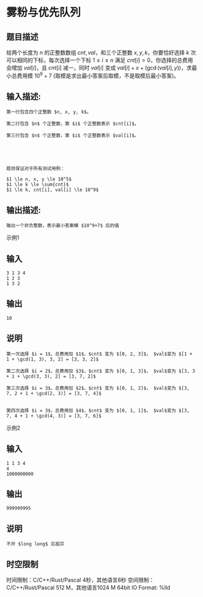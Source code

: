 # 雾粉与优先队列

## 题目描述

给两个长度为 $n$ 的正整数数组 $cnt, val$，和三个正整数 $x, y, k$，你要恰好选择 $k$ 次可以相同的下标，每次选择一个下标 $1 \le i \le n$ 满足 $cnt[i] > 0$，你选择的总费用会增加 $val[i]$，且 $cnt[i]$ 减一，同时 $val[i]$ 变成 $val[i] + x + (\gcd(val[i], y))$，求最小总费用模 $10^9+7$ (取模是求出最小答案后取模，不是取模后最小答案)。  


## 输入描述:
    
    
    第一行包含四个正整数 $n, x, y, k$。
    
    第二行包含 $n$ 个正整数，第 $i$ 个正整数表示 $cnt[i]$。
    
    第三行包含 $n$ 个正整数，第 $i$ 个正整数表示 $val[i]$。  
    
    
      
    
    
    题目保证对于所有测试用例：
    
    $1 \le n, x, y \le 10^5$  
    $1 \le k \le \sum{cnt}$  
    $1 \le k, cnt[i], val[i] \le 10^9$  
    

## 输出描述:
    
    
    输出一个非负整数，表示最小答案模 $10^9+7$ 后的值

示例1 

## 输入
    
    
    3 1 3 4
    1 2 3
    1 3 2

## 输出
    
    
    10

## 说明
    
    
    第一次选择 $i = 1$，总费用加 $1$，$cnt$ 变为 $[0, 2, 3]$， $val$变为 $[1 + 1 + \gcd(1, 3), 3, 2] = [3, 3, 2]$
    
    第二次选择 $i = 2$，总费用加 $3$，$cnt$ 变为 $[0, 1, 3]$， $val$变为 $[3, 3 + 1 + \gcd(3, 3), 2] = [3, 7, 2]$
    
    第三次选择 $i = 3$，总费用加 $2$，$cnt$ 变为 $[0, 1, 2]$， $val$变为 $[3, 7, 2 + 1 + \gcd(2, 3)] = [3, 7, 4]$  
    
    
    第四次选择 $i = 3$，总费用加 $4$，$cnt$ 变为 $[0, 1, 1]$， $val$变为 $[3, 7, 4 + 1 + \gcd(4, 3)] = [3, 7, 6]$  
    

示例2 

## 输入
    
    
    1 1 3 4
    4
    1000000000

## 输出
    
    
    999999995

## 说明
    
    
    不开 $long long$ 见祖宗


## 时空限制

时间限制：C/C++/Rust/Pascal 4秒，其他语言8秒
空间限制：C/C++/Rust/Pascal 512 M，其他语言1024 M
64bit IO Format: %lld